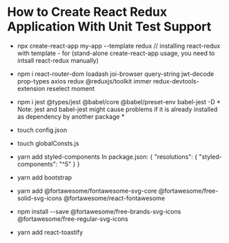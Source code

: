 # How to Create React Redux Application With Unit Test Support 
- npx create-react-app my-app --template redux        // installing react-redux with template - for (stand-alone create-react-app usage, you need to intsall react-redux manually) 
- npm i react-router-dom loadash joi-browser query-string jwt-decode prop-types axios redux @reduxjs/toolkit immer redux-devtools-extension reselect moment
- npm i jest @types/jest @babel/core @babel/preset-env babel-jest -D    * Note: jest and babel-jest might cause problems if it is already installed as dependency by another package *
- touch config.json
- touch globalConsts.js
- yarn add styled-components
      In package.json:
      {
        "resolutions": {
          "styled-components": "^5"
        }
      }

- yarn add bootstrap
- yarn add @fortawesome/fontawesome-svg-core @fortawesome/free-solid-svg-icons @fortawesome/react-fontawesome
- npm install --save @fortawesome/free-brands-svg-icons @fortawesome/free-regular-svg-icons
- yarn add react-toastify
